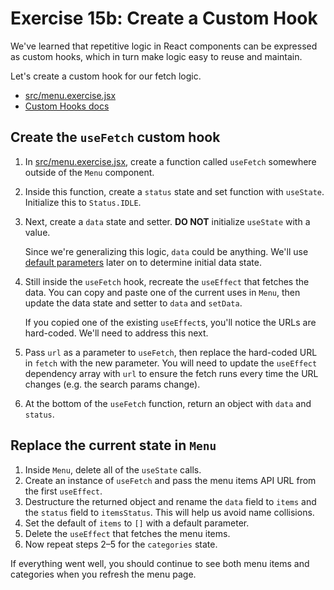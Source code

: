 # Exercise 15b: Create a Custom Hook

We've learned that repetitive logic in React components can be expressed as custom hooks, which in turn make logic easy to reuse and maintain.

Let's create a custom hook for our fetch logic.

- [src/menu.exercise.jsx](./src/menu.exercise.jsx)
- [Custom Hooks docs](https://react.dev/learn/reusing-logic-with-custom-hooks)

## Create the `useFetch` custom hook

1. In [src/menu.exercise.jsx](./src/menu.exercise.jsx), create a function called `useFetch` somewhere outside of the `Menu` component.
2. Inside this function, create a `status` state and set function with `useState`. Initialize this to `Status.IDLE`.
3. Next, create a `data` state and setter. **DO NOT** initialize `useState` with a value. 
   
   Since we're generalizing this logic, `data` could be anything. We'll use [default parameters](https://developer.mozilla.org/en-US/docs/Web/JavaScript/Reference/Functions/Default_parameters) later on to determine initial data state.

4. Still inside the `useFetch` hook, recreate the `useEffect` that fetches the data. You can copy and paste one of the current uses in `Menu`, then update the data state and setter to `data` and `setData`.
   
   If you copied one of the existing `useEffect`s, you'll notice the URLs are hard-coded. We'll need to address this next.

5. Pass `url` as a parameter to `useFetch`, then replace the hard-coded URL in `fetch` with the new parameter. You will need to update the `useEffect` dependency array with `url` to ensure the fetch runs every time the URL changes (e.g. the search params change).
6. At the bottom of the `useFetch` function, return an object with `data` and `status`.

## Replace the current state in `Menu`

1. Inside `Menu`, delete all of the `useState` calls.
2. Create an instance of `useFetch` and pass the menu items API URL from the first `useEffect`.
3. Destructure the returned object and rename the `data` field to `items` and the `status` field to `itemsStatus`. This will help us avoid name collisions.
4. Set the default of `items` to `[]` with a default parameter.
5. Delete the `useEffect` that fetches the menu items.
6. Now repeat steps 2–5 for the `categories` state.

If everything went well, you should continue to see both menu items and categories when you refresh the menu page.